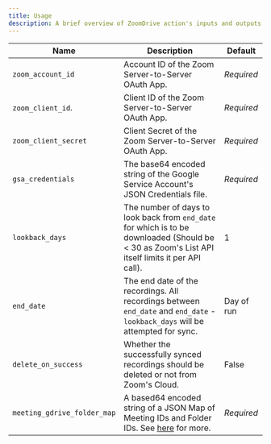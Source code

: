 ```yaml
---
title: Usage
description: A brief overview of ZoomDrive action's inputs and outputs.
---
```


| Name                        | Description                                                                                                                                       | Default     |
|-----------------------------|---------------------------------------------------------------------------------------------------------------------------------------------------|-------------|
| `zoom_account_id`           | Account ID of the Zoom Server-to-Server OAuth App.                                                                                                | *Required*  |
| `zoom_client_id`.           | Client ID of the Zoom Server-to-Server OAuth App.                                                                                                 | *Required*  |
| `zoom_client_secret`        | Client Secret of the Zoom Server-to-Server OAuth App.                                                                                             | *Required*  |
| `gsa_credentials`           | The base64 encoded string of the Google Service Account's JSON Credentials file.                                                                  | *Required*  |
| `lookback_days`             | The number of days to look back from `end_date` for which is to be downloaded (Should be < 30 as Zoom's List API itself limits it per API call).  | 1           |
| `end_date`                  | The end date of the recordings. All recordings between `end_date` and `end_date` - `lookback_days` will be attempted for sync.                    | Day of run  |
| `delete_on_success`         | Whether the successfully synced recordings should be deleted or not from Zoom's Cloud.                                                            | False       |
| `meeting_gdrive_folder_map` | A based64 encoded string of a JSON Map of Meeting IDs and Folder IDs. See [here](/#configure-repository-environment-secrets) for more.            | *Required*  |
